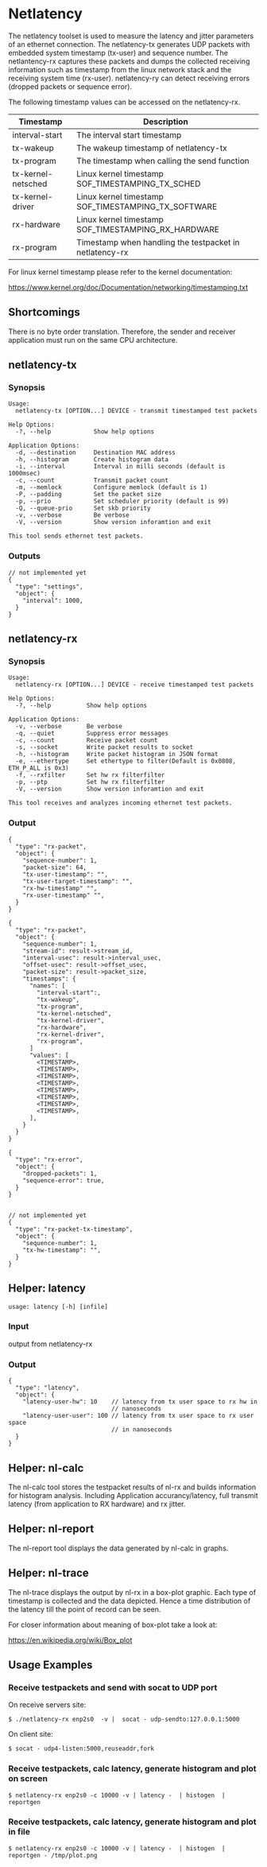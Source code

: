 # Netlatency

The netlatency toolset is used to measure the latency and jitter parameters
of an ethernet connection. The netlatency-tx generates UDP packets with
embedded system timestamp (tx-user) and sequence number. The netlantency-rx
captures these packets and dumps the collected receiving information such
as timestamp from the linux network stack and the receiving system time
(rx-user). netlatency-ry can detect receiving errors (dropped packets or
sequence error).


The following timestamp values can be accessed on the netlatency-rx.

| Timestamp          | Description                                             |
| ------------------ | ------------------------------------------------------- |
| interval-start     | The interval start timestamp                            |
| tx-wakeup          | The wakeup timestamp of netlatency-tx                   |
| tx-program         | The timestamp when calling the send function            |
| tx-kernel-netsched | Linux kernel timestamp SOF_TIMESTAMPING_TX_SCHED        |
| tx-kernel-driver   | Linux kernel timestamp SOF_TIMESTAMPING_TX_SOFTWARE     |
| rx-hardware        | Linux kernel timestamp SOF_TIMESTAMPING_RX_HARDWARE     |
| rx-program         | Timestamp when handling the testpacket in netlatency-rx |


For linux kernel timestamp please refer to the kernel documentation:

https://www.kernel.org/doc/Documentation/networking/timestamping.txt

## Shortcomings

There is no byte order translation. Therefore, the sender and receiver
application must run on the same CPU architecture.

## netlatency-tx

### Synopsis

    Usage:
      netlatency-tx [OPTION...] DEVICE - transmit timestamped test packets

    Help Options:
      -?, --help            Show help options

    Application Options:
      -d, --destination     Destination MAC address
      -h, --histogram       Create histogram data
      -i, --interval        Interval in milli seconds (default is 1000msec)
      -c, --count           Transmit packet count
      -m, --memlock         Configure memlock (default is 1)
      -P, --padding         Set the packet size
      -p, --prio            Set scheduler priority (default is 99)
      -Q, --queue-prio      Set skb priority
      -v, --verbose         Be verbose
      -V, --version         Show version inforamtion and exit

    This tool sends ethernet test packets.

### Outputs

    // not implemented yet
    {
      "type": "settings",
      "object": {
        "interval": 1000,
      }
    }

## netlatency-rx

### Synopsis

    Usage:
      netlatency-rx [OPTION...] DEVICE - receive timestamped test packets

    Help Options:
      -?, --help          Show help options

    Application Options:
      -v, --verbose       Be verbose
      -q, --quiet         Suppress error messages
      -c, --count         Receive packet count
      -s, --socket        Write packet results to socket
      -h, --histogram     Write packet histogram in JSON format
      -e, --ethertype     Set ethertype to filter(Default is 0x0808, ETH_P_ALL is 0x3)
      -f, --rxfilter      Set hw rx filterfilter
      -p, --ptp           Set hw rx filterfilter
      -V, --version       Show version inforamtion and exit

    This tool receives and analyzes incoming ethernet test packets.


### Output

    {
      "type": "rx-packet",
      "object": {
        "sequence-number": 1,
        "packet-size": 64,
        "tx-user-timestamp": "",
        "tx-user-target-timestamp": "",
        "rx-hw-timestamp" "",
        "rx-user-timestamp" "",
      }
    }

    {
      "type": "rx-packet",
      "object": {
        "sequence-number": 1,
        "stream-id": result->stream_id,
        "interval-usec": result->interval_usec,
        "offset-usec": result->offset_usec,
        "packet-size": result->packet_size,
        "timestamps": {
          "names": [
            "interval-start":,
            "tx-wakeup",
            "tx-program",
            "tx-kernel-netsched",
            "tx-kernel-driver",
            "rx-hardware",
            "rx-kernel-driver",
            "rx-program",
          ]
          "values": [
            <TIMESTAMP>,
            <TIMESTAMP>,
            <TIMESTAMP>,
            <TIMESTAMP>,
            <TIMESTAMP>,
            <TIMESTAMP>,
            <TIMESTAMP>,
            <TIMESTAMP>,
          ],
        }
      }
    }

    {
      "type": "rx-error",
      "object": {
        "dropped-packets": 1,
        "sequence-error": true,
      }
    }


    // not implemented yet
    {
      "type": "rx-packet-tx-timestamp",
      "object": {
        "sequence-number": 1,
        "tx-hw-timestamp": "",
      }
    }



## Helper: latency

    usage: latency [-h] [infile]

### Input

output from netlatency-rx

### Output

    {
      "type": "latency",
      "object": {
        "latency-user-hw": 10    // latency from tx user space to rx hw in
                                 // nanoseconds
        "latency-user-user": 100 // latency from tx user space to rx user space
                                 // in nanoseconds
      }
    }


## Helper: nl-calc

The nl-calc tool stores the testpacket results of nl-rx and builds information
for histogram analysis. Including Application accurancy/latency, full transmit
latency (from application to RX hardware) and rx jitter.


## Helper: nl-report

The nl-report tool displays the data generated by nl-calc in graphs.


## Helper: nl-trace

The nl-trace displays the output by nl-rx in a box-plot graphic. Each type of
timestamp is collected and the data depicted. Hence a time distribution of the
latency till the point of record can be seen.


For closer information about meaning of box-plot take a look at:

https://en.wikipedia.org/wiki/Box_plot


## Usage Examples


### Receive testpackets and send with socat to UDP port

On receive servers site:

    $ ./netlatency-rx enp2s0  -v |  socat - udp-sendto:127.0.0.1:5000


On client site:

    $ socat - udp4-listen:5000,reuseaddr,fork


### Receive testpackets, calc latency, generate histogram and plot on screen

    $ netlatency-rx enp2s0 -c 10000 -v | latency -  | histogen  | reportgen

### Receive testpackets, calc latency, generate histogram and plot in file

    $ netlatency-rx enp2s0 -c 10000 -v | latency -  | histogen  | reportgen - /tmp/plot.png
